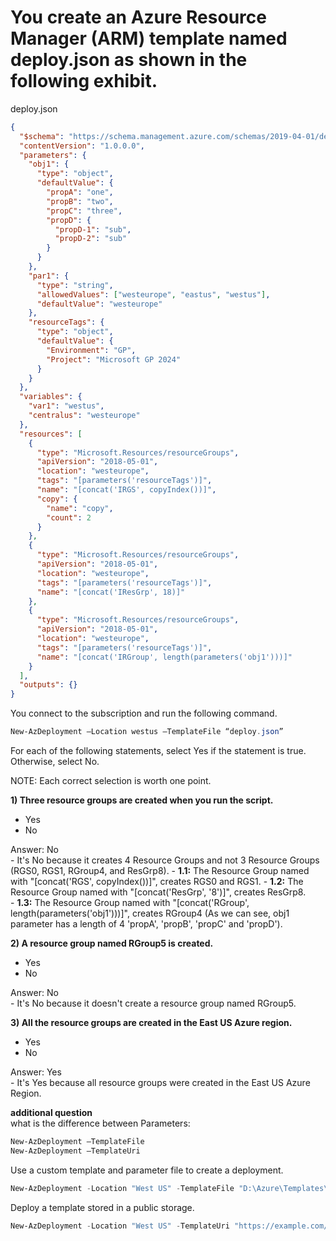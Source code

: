 # You create an Azure Resource Manager (ARM) template named deploy.json as shown in the following exhibit.

deploy.json
```json
{
  "$schema": "https://schema.management.azure.com/schemas/2019-04-01/deploymentTemplate.json#",
  "contentVersion": "1.0.0.0",
  "parameters": {
    "obj1": {
      "type": "object",
      "defaultValue": {
        "propA": "one",
        "propB": "two",
        "propC": "three",
        "propD": {
          "propD-1": "sub",
          "propD-2": "sub"
        }
      }
    },
    "par1": {
      "type": "string",
      "allowedValues": ["westeurope", "eastus", "westus"],
      "defaultValue": "westeurope"
    },
    "resourceTags": {
      "type": "object",
      "defaultValue": {
        "Environment": "GP",
        "Project": "Microsoft GP 2024"
      }
    }
  },
  "variables": {
    "var1": "westus",
    "centralus": "westeurope"
  },
  "resources": [
    {
      "type": "Microsoft.Resources/resourceGroups",
      "apiVersion": "2018-05-01",
      "location": "westeurope",
      "tags": "[parameters('resourceTags')]",
      "name": "[concat('IRGS', copyIndex())]",
      "copy": {
        "name": "copy",
        "count": 2
      }
    },
    {
      "type": "Microsoft.Resources/resourceGroups",
      "apiVersion": "2018-05-01",
      "location": "westeurope",
      "tags": "[parameters('resourceTags')]",
      "name": "[concat('IResGrp', 18)]"
    },
    {
      "type": "Microsoft.Resources/resourceGroups",
      "apiVersion": "2018-05-01",
      "location": "westeurope",
      "tags": "[parameters('resourceTags')]",
      "name": "[concat('IRGroup', length(parameters('obj1')))]"
    }
  ],
  "outputs": {}
}

```

You connect to the subscription and run the following command.

```powershell
New-AzDeployment –Location westus –TemplateFile “deploy.json”
```

For each of the following statements, select Yes if the statement is true. Otherwise, select No.

NOTE: Each correct selection is worth one point.

**1) Three resource groups are created when you run the script.**
   - Yes
   - No

   Answer: No  
     - It's No because it creates 4 Resource Groups and not 3 Resource Groups (RGS0, RGS1, RGroup4, and ResGrp8). 
     - **1.1:** The Resource Group named with "[concat('RGS', copyIndex())]", creates RGS0 and RGS1.
     - **1.2:** The Resource Group named with "[concat('ResGrp', '8')]", creates ResGrp8.  
     - **1.3:** The Resource Group named with "[concat('RGroup', length(parameters('obj1')))]", creates RGroup4 (As we can see, obj1 parameter has a length of 4 'propA', 'propB',  'propC' and 'propD').  

**2) A resource group named RGroup5 is created.**
   - Yes
   - No

   Answer: No  
     - It's No because it doesn't create a resource group named RGroup5.

**3) All the resource groups are created in the East US Azure region.**
   - Yes
   - No

   Answer: Yes  
     - It's Yes because all resource groups were created in the East US Azure Region.



**additional question**  
what is the difference between Parameters:  
```powershell
New-AzDeployment –TemplateFile 
New-AzDeployment –TemplateUri
```
Use a custom template and parameter file to create a deployment.
```powershell
New-AzDeployment -Location "West US" -TemplateFile "D:\Azure\Templates\example.json" 
```
Deploy a template stored in a  public storage.
```powershell
New-AzDeployment -Location "West US" -TemplateUri "https://example.com/example.json"
```
